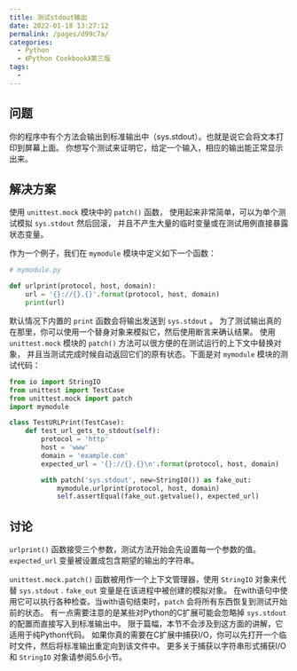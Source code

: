 ```yaml
---
title: 测试stdout输出
date: 2022-01-18 13:27:12
permalink: /pages/d99c7a/
categories:
  - Python
  - 《Python Cookbook》第三版
tags:
  - 
---
```


## 问题

你的程序中有个方法会输出到标准输出中（sys.stdout）。也就是说它会将文本打印到屏幕上面。 你想写个测试来证明它，给定一个输入，相应的输出能正常显示出来。

## 解决方案

使用 `unittest.mock` 模块中的 `patch()` 函数， 使用起来非常简单，可以为单个测试模拟 `sys.stdout` 然后回滚， 并且不产生大量的临时变量或在测试用例直接暴露状态变量。

作为一个例子，我们在 `mymodule` 模块中定义如下一个函数：

```python
# mymodule.py

def urlprint(protocol, host, domain):
    url = '{}://{}.{}'.format(protocol, host, domain)
    print(url)
```

默认情况下内置的 `print` 函数会将输出发送到 `sys.stdout` 。 为了测试输出真的在那里，你可以使用一个替身对象来模拟它，然后使用断言来确认结果。 使用 `unittest.mock` 模块的 `patch()` 方法可以很方便的在测试运行的上下文中替换对象， 并且当测试完成时候自动返回它们的原有状态。下面是对 `mymodule` 模块的测试代码：

```python
from io import StringIO
from unittest import TestCase
from unittest.mock import patch
import mymodule

class TestURLPrint(TestCase):
    def test_url_gets_to_stdout(self):
        protocol = 'http'
        host = 'www'
        domain = 'example.com'
        expected_url = '{}://{}.{}\n'.format(protocol, host, domain)

        with patch('sys.stdout', new=StringIO()) as fake_out:
            mymodule.urlprint(protocol, host, domain)
            self.assertEqual(fake_out.getvalue(), expected_url)
```

## 讨论

`urlprint()` 函数接受三个参数，测试方法开始会先设置每一个参数的值。 `expected_url` 变量被设置成包含期望的输出的字符串。

`unittest.mock.patch()` 函数被用作一个上下文管理器，使用 `StringIO` 对象来代替 `sys.stdout` . `fake_out` 变量是在该进程中被创建的模拟对象。 在with语句中使用它可以执行各种检查。当with语句结束时，`patch` 会将所有东西恢复到测试开始前的状态。 有一点需要注意的是某些对Python的C扩展可能会忽略掉 `sys.stdout` 的配置而直接写入到标准输出中。 限于篇幅，本节不会涉及到这方面的讲解，它适用于纯Python代码。 如果你真的需要在C扩展中捕获I/O，你可以先打开一个临时文件，然后将标准输出重定向到该文件中。 更多关于捕获以字符串形式捕获I/O和 `StringIO` 对象请参阅5.6小节。